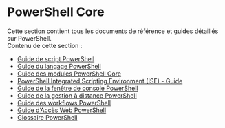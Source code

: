 #  PowerShell Core
Cette section contient tous les documents de référence et guides détaillés sur PowerShell.  
Contenu de cette section :
-  [Guide de script PowerShell](scripting-guide.md)
-  [Guide du langage PowerShell](language-guide.md)
-  [Guide des modules PowerShell Core](core-modules.md)
-  [PowerShell Integrated Scripting Environment (ISE) - Guide](ise-guide.md)
-  [Guide de la fenêtre de console PowerShell](console-guide.md)
-  [Guide de la gestion à distance PowerShell](Running-Remote-Commands.md)
-  [Guide des workflows PowerShell](workflows-guide.md)
-  [Guide d’Accès Web PowerShell](web-access.md)
-  [Glossaire PowerShell](../Windows-PowerShell-Glossary.md)


<!--HONumber=May16_HO2-->


